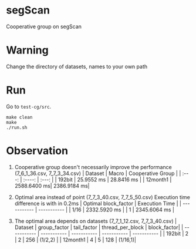 # segScan
Cooperative group on segScan
# Warning
Change the directory of datasets, names to your own path
# Run
Go to `test-cg/src`.
```
make clean
make 
./run.sh
```
# Observation
1. Cooperative group doesn't necessarily improve the performance (7_6_1_36.csv, 7_7_3_34.csv)
| Dataset     | Macro | Cooperative Group |
| :---:       |    :----:   |    :---: |
| 192bit      | 25.9552 ms  | 28.8416 ms  |
| 12month1    | 2588.6400 ms| 2386.9184 ms|

2. Optimal area instead of point (7_7_3_40.csv, 7_7_5_50.csv)
Execution time difference is with in 0.2ms
| Optimal block_factor | Execution Time |
| ----------- | ----------- |
| 1/16 | 2332.5920 ms |
| 1 | 2345.6064 ms |

3. The optimal area depends on datasets (7_7_1_12.csv, 7_7_3_40.csv)
| Dataset     | group_factor | tail_factor | thread_per_block | block_factor|
| ----------- | ----------- | ----------- | ----------- | ----------- |
| 192bit      |     2       |       2     | 256 | (1/2,2) |
| 12month1    |     4       |       5     | 128 | (1/16,1)|